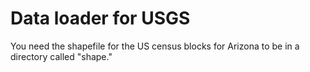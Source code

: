 # Data loader for USGS

You need the shapefile for the US census blocks for Arizona to be in a directory called "shape."

